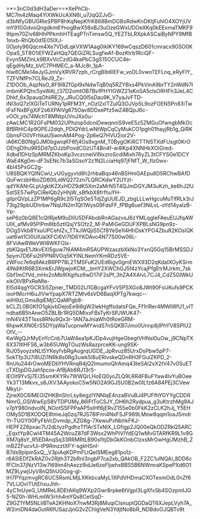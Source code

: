 =*=3nC0d3dH3aDer==*XePhCb-MC7m4zMaq4YiXWkUcAXN6l_u7JqQZJvD-d3bNfyGBUGRleSPBP8hKqNepKfrK868BmDGBoRdwKnDKtjFuhlO4XOYjUVmY91GGdvoQngdkm6YnogBwX56xBJ3uOzeGWxUDOeXKq0kEExmaTMKF99tpm70Ziv68HhPPkmhHTEagPTnTimsw5Q_YEZTbLRXpkASCaiByNPY9MfB1mxb-RhQb0d1E05IXJ-0OjoIy96Qqcm4Xe7VDdLqkVXW1Aag0iklKY169wCqszD601cmracx9G5O0KOpaS_5T8O1iEFWZaHQq7QEGiZRLSugfwAf-BozKtrb1RciQF-Evyn5MZInLk9BXvVcCzdG4kaPbC3gS15OCUC4e-qEgdHyMz_bVC7PHMEC_a-MJc8r_1pA-hIw8CMe14eJyGJmVyXRVR7zph_rCrgBIb6lEFw_voDL0vwoTEFLnq_eRyFIY_TZFVNfPn7CLReJ9_Zx-Z1DOOb_AqzNsO_8F9I8ZfGpI9xNdwTqB0q5RZYBxs4PkVinA9brTY2nWdN7IimbmKPQhc5ysWAl_t37D2omtOB7BvfPHYIGWZ21sKnSA5clsORHFh3JeL4CDhkf_6x3pauqOhIiRE2y_JRuCQ0I5sDau9K_V7yaJvFTD-iNI3oQ7zIXGiTeTURNy1pRFM3Y_nOzI2xlTZuIQ3OJVp5L9ozFOEN5Pn83iTwtFsFNxBFgXiF2s6XPAlVg875Oav8DDxePfz5wZ4BQpJ6c-vOOI_ytx74MchT8MNtpUVnJXx0u-zAwLMC1R2GFsPM032UPhzop5dcniDewqnniS9veE5z5ZMGuOfwngbMkOcBfBRHiC4p9OPEJ2dqh_PDlQYdrLwNtWpCqCyMukCO1pgh01hayjRb1g_QiRKGbnsFO0VFrhkaUSwmAM4Pog-2p6eQ7HVU2ior2V-iA6KCB0NgGJM0bgwiqKF6fj4Os9xgnM_T0BygOKiRCTTNSTXdFUsgt0KrOOEhgDIhu9R5Dd7pOJzbPovdCGzUT4Bn4f-w4lKp4XNNHkXOiGred-Xdbd1DHzSpMRMZKboKp3vczcneiVINxzroScdiMixh76yZL3tCFYSGe1DCYWaE4Kg0m-dF3sENc7b3aSGsoY2z1N2LciaHq97jFNfT_W_fIz0wx-4bl45PxGC2g-U8SBQKYQINCwU_vUGygyvld8h2rhbaBqo46nBSHmGAEpu8D5RChwBAfDQuFwcsbHboZD60tLeWQ272zn7LQRCKdwY2UYzl-qdYKANrGLpUgktKZXxHOZ9dK5Xm2aMrN5T4QJmDGYJM3uKzh_ke6hJ2fJSstSE57wPpCiRelQb2yHhjW_sBfkbX8frfhuYH-glIprQVpLzZP1MP6gR9c2l5TqSOe5TdjZgUUEJD_zbgLLLwHgcuMuTlfRLk3rJ73lg29pbUDhrbw7NqUN2m1Qt1Wys09FdsFF_fPBg6uef3NiLvL-oYd14yaIzB-Vp-seP6z0bQ8E1cQllRjeM9uDliU5DFAbobRnAGazvsJ6zYMLqgIeFAeuEUJfqAWUlX_afMv95PlPm6tb5ztlQsjYSOfz2_M-PaMiGeGDUFXPBLsNG9pn9z-DOgSVkb8YxuUPCehIZv_TTkJWQjiS5Cf8YeSe1I4HhDskYPO4ZbuR2KOslQKuat6wt1Cl0UlUalXFCi6Vi7tD6YKDAvo4N77S00w06L-8FViAwRWeVWI8WKFGlx-zbKQqxE1JtkvEXl5guw7I6AM4mRSAUPWzaszbXkNo3YxnQ5Gq15BrMSSDJ5pym7D6Fsi2tPPNRVOq5KYINLNemYKmRDz5VE-zWFoc7e6q9AkzB6PP78L2TMSFuK2UEd6igv0gmEWX93D2qKdaIXOyKSrm4INdIKtR6B3XmkErJWgwjoKCM__bmY2XWChGJ5f4zYcajPfgEtrMJrkm_7skGbf1mCfVd_mHo2oMb9IXgifsz6wD17iF2sPf_3hZA4XAlvL7CJ4_CdZ5GIWkUxikOIVBPxReMle-EI5d4qgYGCR3i5Zpner_TMD02lJ1GBcgaYFvV5PSXGo8JWt90FsUKufs9PCKixoHMcrH6uJlVwYpapX7RTZMlv6sVD6BaqXPTg7kwqc--wIH9zLGms8qlEMjCQaMPgb8-bCLZL0BGKfO1gkjvbDejoEe9i8gW2lekHgffsdatsFQe_Ff1rlRer4MWII8fU1_vITndha6B5hAneO5ZBLBr1RQ5DMIxxFBsTyKrSPJWUK47-mN4V43T1sss8RNu9Qx3r-1AN7aJniaWh0tRoeGRM-6hpwKXN0ErS5DYjqWaTucpnwMYwidS7nSQKB7Jmo0Unnp8jIPhYV8SPlU2OtV_--KwWgQJrMyEnYcCnb7UaW4ea1pKJDp4vujHgeGbegtVHNsl0uOw_j9CNpTX6X37ItlHFS6_w3b65UWgTOuzWs8azprceKK-ung9SK-RiJ05yoyzsNLt5YKeyfvbRgAogrqUGDE_JpRvuz85UrxDsPbw5pP7-5okTfp3U7i8UZi1NRk8s0Rg3uwk5l8uERivskeQDnRH3FGulZKPD_2-RnUlu244rOwoMEDbYHVRnqR4jQ2ImumoQIrAmq43teSAl2xX2tV47v0SuETcTXDjpDGJah1pcox-AfBjAb6RJ13rS-lEOit9YvSj7Ei35smKKYRv7WWQrLHoEQ0yoZLQ9LRR4FBuFYaw4lvYuBOeeYk3T13Mkvx_s8JXV3AAyokoC5w5NO2A9GJSU0B2w0ILfz6A84PEj3CVewMkyU-ZjneX0C6lMEGIZHKBnShrLsy8egzIYNNlqE4nzaBVuBJ4PUFfhYGYYgCDDRNmrG_GSlWwEpS8VTDPUMy_86lFtToCSJY_OH6h2Rydpua_g3uKtrzhMg9AJv7pY980ndvolN_NOotSSFPPaAP5sIHf6jERvZ155e0b0FkK2zCLK2hJj_Y5EHOMySD1BXODQE8tmeJq0zq7RJS78IFnn4NxFSJF989LMew8qqm1oaJSmdrYr-TUGY00PyFbVcDvmdp_XZG8g-7XewuPxNbhkFKJ-HEPF2Z6pxac7U2dLtyzPgdhzTf1ArSTxNlX_LGfigp2JQ00eQkODZRkQSARC_EqxtYp8CwI4TM45A2WcuZ87dF3Wsx2WhPIVIYdEQ1wMvGTARfKR9L1v9GXM7q8sY_R5EDAnqSq33RRMRtLB90sfitjDbGkKOnbCIzxsMrOwHgUMzhB_ZmBZZFucvfJi-tP9RmzztXFY-sgkHSnI-B7ds9plpmSxQ__V3piAqKDPmFLtQelSMEeg81po1z-r6ASlEDfZkRAZ0v2Rjth3T2bRnI3ngbP7ca2xb_QAkOB_F2ZC1ulNQAi_8DD6cfFCIn37jNzV13w7l69im4hAezz9idJe6zeFIjwhxBBS5B6NWmraKSpePXd6O1MZ9LywjUyV8nQ5hUG0og-gl-tH7PYqzmvgRC6UC5RsmLMjLXKkbcaMyL1XPdVHDmaCXOTexmOdL0nZf67VLlJOvlTUtEhxuJhh-4yC1nUyeG_UtMReL8DEtAKq9WXp2Gwr8rpke6tVgpl3LgXfxSb4SOzpmIJG5-NZ0h-WHLmlW3rhh4mYQs8CetSqD-Z9GZ1YMSNLIiBTeA2KHNoX7nwM3Rj8MuqiCIsnuptQGDaQT6XJepLVyh7A_W2imDN4daOutR6fUSazJjnG2vZChlgVeN3YdjtNoBbR_NDBdoOJQBTv9t